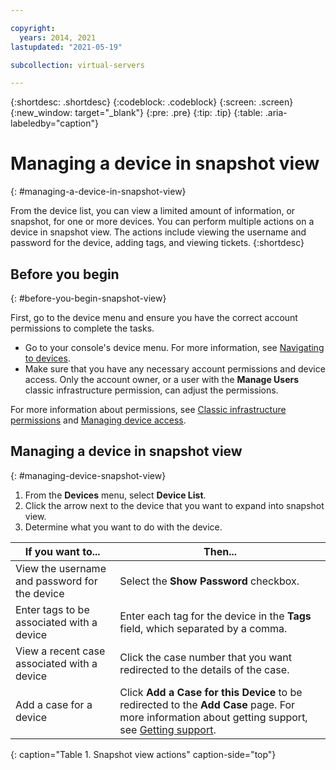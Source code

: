 ```yaml
---

copyright:
  years: 2014, 2021
lastupdated: "2021-05-19"

subcollection: virtual-servers

---
```


{:shortdesc: .shortdesc}
{:codeblock: .codeblock}
{:screen: .screen}
{:new_window: target="_blank"}
{:pre: .pre}
{:tip: .tip}
{:table: .aria-labeledby="caption"}

# Managing a device in snapshot view
{: #managing-a-device-in-snapshot-view}

From the device list, you can view a limited amount of information, or snapshot, for one or more devices. You can perform multiple actions on a device in snapshot view. The actions include viewing the username and password for the device, adding tags, and viewing tickets.
{:shortdesc}

## Before you begin
{: #before-you-begin-snapshot-view}

First, go to the device menu and ensure you have the correct account permissions to complete the tasks. 

* Go to your console's device menu. For more information, see [Navigating to devices](/docs/virtual-servers?topic=virtual-servers-navigating-devices).
* Make sure that you have any necessary account permissions and device access. Only the account owner, or a user with the **Manage Users** classic infrastructure permission, can adjust the permissions. 

For more information about permissions, see [Classic infrastructure permissions](/docs/account?topic=account-infrapermission) and [Managing device access](/docs/virtual-servers?topic=virtual-servers-managing-device-access).

## Managing a device in snapshot view
{: #managing-device-snapshot-view}

1. From the **Devices** menu, select **Device List**.
2. Click the arrow next to the device that you want to expand into snapshot view.
3. Determine what you want to do with the device.

| If you want to... | Then... |
| --- | --- |
|View the username and password for the device|Select the **Show Password** checkbox.|
|Enter tags to be associated with a device|Enter each tag for the device in the **Tags** field, which separated by a comma.|
|View a recent case associated with a device|Click the case number that you want redirected to the details of the case.|
|Add a case for a device|Click **Add a Case for this Device** to be redirected to the **Add Case** page. For more information about getting support, see [Getting support](/docs/get-support?topic=get-support-using-avatar).|
{: caption="Table 1. Snapshot view actions" caption-side="top"}
